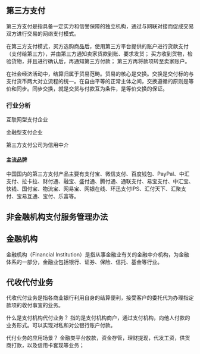 
## 第三方支付
第三方支付是指具备一定实力和信誉保障的独立机构，通过与网联对接而促成交易双方进行交易的网络支付模式。

在第三方支付模式，买方选购商品后，使用第三方平台提供的账户进行货款支付（支付给第三方），并由第三方通知卖家货款到账、要求发货；
买方收到货物，检验货物，并且进行确认后，再通知第三方付款；
第三方再将款项转至卖家账户。

在社会经济活动中，结算归属于贸易范畴。贸易的核心是交换。交换是交付标的与支付货币两大对立流程的统一。在自由平等的正常主体之间，交换遵循的原则是等价和同步。同步交换，就是交货与付款互为条件，是等价交换的保证。

### 行业分析

互联网型支付企业

金融型支付企业

第三方支付公司为信用中介

#### 主流品牌
中国国内的第三方支付产品主要有支付宝、微信支付、百度钱包、PayPal、中汇支付、拉卡拉、财付通、融宝、盛付通、腾付通、通联支付、易宝支付、中汇宝、快钱、国付宝、物流宝、网易宝、网银在线、环迅支付IPS、汇付天下、汇聚支付、宝易互通、宝付、乐富等。


## 非金融机构支付服务管理办法

## 金融机构
金融机构（Financial Institution）是指从事金融业有关的金融中介机构，为金融体系的一部分，金融业包括银行、证券、保险、信托、基金等行业。

## 代收代付业务
代收代付业务是指各商业银行利用自身的结算便利，接受客户的委托代为办理指定款项的收付事宜的业务。

什么是支付机构代付业务？
指的是支付机构商户，通过支付机构，向他人付款的业务形式。可以实现对私和对公银行账户付款。

代付业务的应用场景？
金融类平台放款，资金存管，理财提现，代发工资，供货商打款，以及信用卡套现等业务；